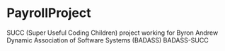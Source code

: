 # PayrollProject
SUCC (Super Useful Coding Children) project working for Byron Andrew Dynamic Association of Software Systems (BADASS)
BADASS-SUCC
